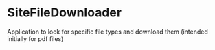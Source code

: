# SiteFileDownloader
Application to look for specific file types and download them (intended initially for pdf files)
